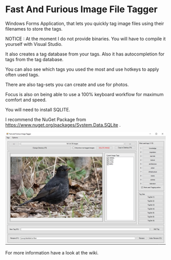 # Fast And Furious Image File Tagger
Windows Forms Application, that lets you quickly tag image files using their filenames to store the tags.

NOTICE : At the moment I do not provide binaries. You will have to compile it yourself with Visual Studio.

It also creates a tag database from your tags. Also it has autocompletion for tags from the tag database.

You can also see which tags you used the most and use hotkeys to apply often used tags.

There are also tag-sets you can create and use for photos.

Focus is also on being able to use a 100% keyboard workflow for maximum comfort and speed.

You will need to install SQLITE. 

I recommend the NuGet Package from https://www.nuget.org/packages/System.Data.SQLite .

<img src="https://raw.githubusercontent.com/dasparadoxon/FastAndFuriousImageFileTagger/master/dp_gitScreenShot_fastAndFuriousImageTagger_2021.jpg">

For more information have a look at the wiki.


